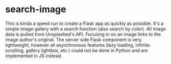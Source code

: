 # search-image 

This is kinda a speed run to create a Flask app as quickly as possible. It's a simple image gallery with a search function (also search by color). All image data is pulled from Unsplashed's API. Focusing in on an image links to the image author's original. The server side Flask component is very lightweight, however all asynchronous features (lazy loading, infinite scrolling, gallery lightbox, etc.) could not be done in Python and are implemented in JS instead.